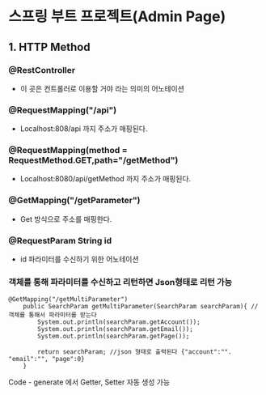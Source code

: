 # 스프링 부트 프로젝트(Admin Page)

## 1. HTTP Method

### @RestController

- 이 곳은 컨트롤러로 이용할 거야 라는 의미의 어노테이션
### @RequestMapping("/api")
- Localhost:808/api 까지 주소가 매핑된다.

### @RequestMapping(method = RequestMethod.GET,path="/getMethod")
- Localhost:8080/api/getMethod 까지 주소가 매핑된다.

### @GetMapping("/getParameter")
- Get 방식으로 주소를 매핑한다.

### @RequestParam String id
- id 파라미터를 수신하기 위한 어노테이션

### 객체를 통해 파라미터를 수신하고 리턴하면 Json형태로 리턴 가능

~~~
@GetMapping("/getMultiParameter")
    public SearchParam getMultiParameter(SearchParam searchParam){ //객체를 통해서 파라미터를 받는다
        System.out.println(searchParam.getAccount());
        System.out.println(searchParam.getEmail());
        System.out.println(searchParam.getPage());

        return searchParam; //json 형태로 출력된다 {"account":"". "email":"", "page":0}
    }
~~~

Code - generate 에서 Getter, Setter 자동 생성 가능